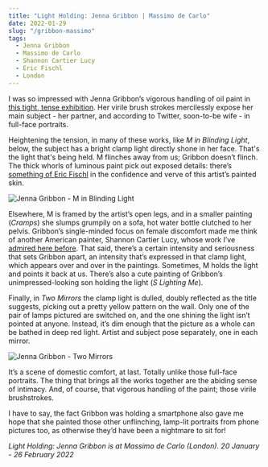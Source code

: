 ```yaml
---
title: "Light Holding: Jenna Gribbon | Massimo de Carlo"
date: 2022-01-29
slug: "/gribbon-massimo"
tags:
  - Jenna Gribbon
  - Massimo de Carlo
  - Shannon Cartier Lucy
  - Eric Fischl
  - London
---
```


I was so impressed with Jenna Gribbon’s vigorous handling of oil paint in [this tight, tense exhibition](https://massimodecarlo.com/exhibition/541/light-holding). Her virile brush strokes mercilessly expose her main subject - her partner, and according to Twitter, soon-to-be wife - in full-face portraits.

Heightening the tension, in many of these works, like *M in Blinding Light*, below, the subject has a bright clamp light directly shone in her face. That's the light that's being held. M flinches away from us; Gribbon doesn’t flinch. The thick whorls of luminous paint pick out exposed details: there’s [something of Eric Fischl](/fischl-skarstedt) in the confidence and verve of this artist’s painted skin.

![Jenna Gribbon - M in Blinding Light](/gribbon-massimo-1.jpeg)

Elsewhere, M is framed by the artist’s open legs, and in a smaller painting (*Cramps*) she slumps grumpily on a sofa, hot water bottle clutched to her pelvis. Gribbon’s single-minded focus on female discomfort made me think of another American painter, Shannon Cartier Lucy, whose work I’ve [admired here before](/lucy-soft). That said, there’s a certain intensity and seriousness that sets Gribbon apart, an intensity that’s expressed in that clamp light, which appears over and over in the paintings. Sometimes, M holds the light and points it back at us. There’s also a cute painting of Gribbon’s unimpressed-looking son holding the light (*S Lighting Me*).

Finally, in *Two Mirrors* the clamp light is dulled, doubly reflected as the title suggests, picking out a pretty yellow pattern on the wall. Only one of the pair of lamps pictured are switched on, and the one shining the light isn’t pointed at anyone. Instead, it’s dim enough that the picture as a whole can be bathed in deep red light.  Artist and subject pose separately, one in each mirror.

![Jenna Gribbon - Two Mirrors](/gribbon-massimo-2.jpeg)

It’s a scene of domestic comfort, at last. Totally unlike those full-face portraits. The thing that brings all the works together are the abiding sense of intimacy. And, of course, that vigorous handling of the paint; those virile brushstrokes.

I have to say, the fact Gribbon was holding a smartphone also gave me hope that she painted those other unflinching, lamp-lit portraits from phone pictures too, as otherwise they’d have been a nightmare to sit for!

*Light Holding: Jenna Gribbon is at Massimo de Carlo (London). 20 January - 26 February 2022*

